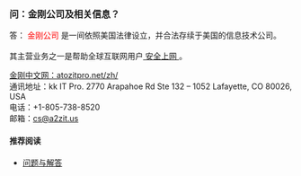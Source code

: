 ### 问：金刚公司及相关信息？

答：<font color="Red"> 金刚公司 </font>是一间依照美国法律设立，并合法存续于美国的信息技术公司。<br><br>
其主营业务之一是帮助全球互联网用户[ 安全上网 ](https://a2zitpro.github.io/web/产品与服务的价值)。<br>

[金刚中文网：atozitpro.net/zh/](https://www.atozitpro.net/zh/)<br>
通讯地址：kk IT Pro.
2770 Arapahoe Rd Ste 132 – 1052
Lafayette, CO 80026, USA <br>
电话：+1-805-738-8520 <br>
邮箱：cs@a2zit.us <br>

#### 推荐阅读
- [问题与解答](https://a2zitpro.github.io/web/列表-问题与解答)
